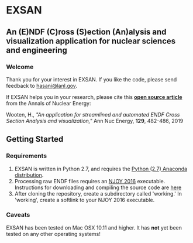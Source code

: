 # EXSAN
## An (E)NDF (C)ross (S)ection (An)alysis and visualization application for nuclear sciences and engineering

### Welcome

Thank you for your interest in EXSAN. If you like the code, please send feedback to hasani@lanl.gov.

If EXSAN helps you in your research, please cite this [**open source article**](https://goo.gl/MPt6eY) from the Annals of Nuclear Energy:

Wooten, H., *"An application for streamlined and automated ENDF Cross Section Analysis and visualization,"* Ann Nuc Energy,     **129**, 482-486, 2019


## Getting Started

### Requirements
1. EXSAN is written in Python 2.7, and requires the [Python (2.7) Anaconda distribution](https://www.anaconda.com/distribution/).
2. Processing raw ENDF files requires an [NJOY 2016](https://www.njoy21.io/NJOY2016/) executable. Instructions for downloading and compiling the source code are [here](http://www.njoy21.io/Build/index.html)
3. After cloning the repository, create a subdirectory called 'working.'  In 'working', create a softlink to your NJOY 2016 executable.

### Caveats
EXSAN has been tested on Mac OSX 10.11 and higher. It has **not** yet been tested on any other operating systems!
